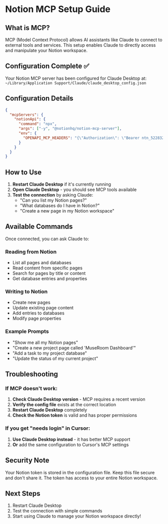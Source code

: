 # Notion MCP Setup Guide

## What is MCP?

MCP (Model Context Protocol) allows AI assistants like Claude to connect to external tools and services. This setup enables Claude to directly access and manipulate your Notion workspace.

## Configuration Complete ✅

Your Notion MCP server has been configured for Claude Desktop at:
`~/Library/Application Support/Claude/claude_desktop_config.json`

## Configuration Details

```json
{
  "mcpServers": {
    "notionApi": {
      "command": "npx",
      "args": ["-y", "@notionhq/notion-mcp-server"],
      "env": {
        "OPENAPI_MCP_HEADERS": "{\"Authorization\": \"Bearer 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\", \"Notion-Version\": \"2022-06-28\" }"
      }
    }
  }
}
```

## How to Use

1. **Restart Claude Desktop** if it's currently running
2. **Open Claude Desktop** - you should see MCP tools available
3. **Test the connection** by asking Claude:
   - "Can you list my Notion pages?"
   - "What databases do I have in Notion?"
   - "Create a new page in my Notion workspace"

## Available Commands

Once connected, you can ask Claude to:

### Reading from Notion

- List all pages and databases
- Read content from specific pages
- Search for pages by title or content
- Get database entries and properties

### Writing to Notion

- Create new pages
- Update existing page content
- Add entries to databases
- Modify page properties

### Example Prompts

- "Show me all my Notion pages"
- "Create a new project page called 'MuseRoom Dashboard'"
- "Add a task to my project database"
- "Update the status of my current project"

## Troubleshooting

### If MCP doesn't work:

1. **Check Claude Desktop version** - MCP requires a recent version
2. **Verify the config file** exists at the correct location
3. **Restart Claude Desktop** completely
4. **Check the Notion token** is valid and has proper permissions

### If you get "needs login" in Cursor:

1. **Use Claude Desktop instead** - it has better MCP support
2. **Or** add the same configuration to Cursor's MCP settings

## Security Note

Your Notion token is stored in the configuration file. Keep this file secure and don't share it. The token has access to your entire Notion workspace.

## Next Steps

1. Restart Claude Desktop
2. Test the connection with simple commands
3. Start using Claude to manage your Notion workspace directly!
